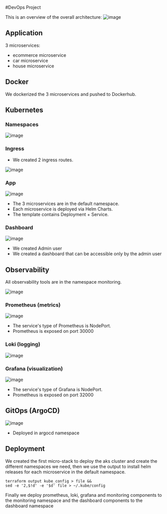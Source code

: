 #DevOps Project 

This is an overview of the overall architecture:
![image](https://user-images.githubusercontent.com/53980293/212745188-779dfda5-4207-4948-8044-679584e2bc8c.png)


## Application
3 microservices:
- ecommerce microservice
- car microservice
- house microservice


## Docker
We dockerized the 3 microservices and pushed to Dockerhub.


## Kubernetes

### Namespaces

![image](https://user-images.githubusercontent.com/56545375/212728246-330456e7-5764-41e4-90dd-20de936a129a.png)


### Ingress
- We created 2 ingress routes.

![image](https://user-images.githubusercontent.com/56545375/212728759-103afcd2-1bdb-46f3-9e78-30f6a9538f2b.png)


### App

![image](https://user-images.githubusercontent.com/56545375/212729274-b469f81a-dedc-4634-84f7-3278cda94b46.png)

- The 3 microservices are in the default namespace.
- Each microservice is deployed via Helm Charts.
- The template contains Deployment + Service.



### Dashboard

![image](https://user-images.githubusercontent.com/56545375/212728634-113630a9-0636-438e-821d-e97a0942fc00.png)

- We created Admin user
- We created a dashboard that can be accessible only by the admin user


## Observability
All observability tools are in the namespace monitoring.

![image](https://user-images.githubusercontent.com/56545375/212729745-bab2d2e3-0cde-4a12-9b19-416dc3090c66.png)


### Prometheus (metrics)

![image](https://user-images.githubusercontent.com/56545375/212729530-676d2630-5e1a-4eb5-b003-6cbcf2eeaf25.png)

- The service's type of Prometheus is NodePort.
- Prometheus is exposed on port 30000

### Loki (logging)

![image](https://user-images.githubusercontent.com/56545375/212730354-9bfaa65a-647f-45eb-9ed0-92532c7bb1c6.png)

### Grafana (visualization)

![image](https://user-images.githubusercontent.com/56545375/212730174-d194680c-32c0-407c-a7e6-610d7ac40c33.png)

- The service's type of Grafana is NodePort.
- Prometheus is exposed on port 32000

## GitOps (ArgoCD)

![image](https://user-images.githubusercontent.com/56545375/212730968-f1d834a0-11c1-41bb-b2ef-19a6d043494a.png)

- Deployed in argocd namespace



## Deployment
We created the first micro-stack to deploy the aks cluster and create the different namespaces we need, then we use the output to install helm releases for each microservice in the default namespace.  
```shell
terraform output kube_config > file &&
sed -e '2,$!d' -e '$d' file > ~/.kube/config
```

Finally we deploy prometheus, loki, grafana and monitoring components to the monitoring namespace and the dashboard components to the dashboard namespace







